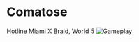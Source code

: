 # Comatose
Hotline Miami X Braid, World 5
![Gameplay](https://github.com/angrihorse/Comatose/blob/main/cc.gif)
